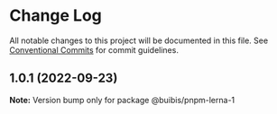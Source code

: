 # Change Log

All notable changes to this project will be documented in this file.
See [Conventional Commits](https://conventionalcommits.org) for commit guidelines.

## 1.0.1 (2022-09-23)

**Note:** Version bump only for package @buibis/pnpm-lerna-1

